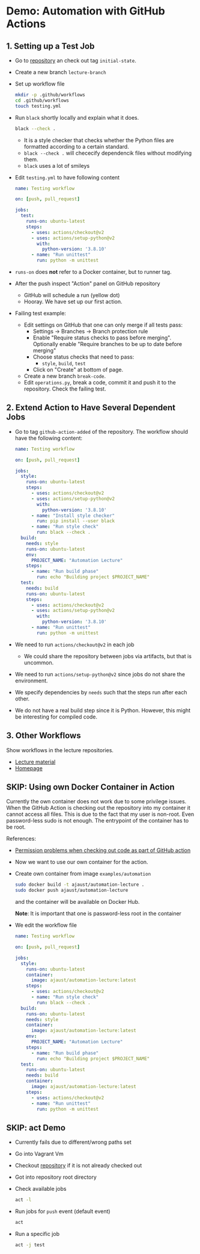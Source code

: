 # Demo: Automation with GitHub Actions

## 1. Setting up a Test Job

- Go to [repository](https://github.com/Simulation-Software-Engineering/automation-lecture) an check out tag `initial-state`.
- Create a new branch `lecture-branch`
- Set up workflow file

  ```bash
  mkdir -p .github/workflows
  cd .github/workflows
  touch testing.yml
  ```

- Run `black` shortly locally and explain what it does.

  ```bash
  black --check .
  ```

    - It is a style checker that checks whether the Python files are formatted according to a certain standard.
    - `black --check .` will chececify dependencik files without modifying them.
    - `black` uses a lot of smileys

- Edit `testing.yml` to have following content

  ```yaml
  name: Testing workflow

  on: [push, pull_request]

  jobs:
    test:
      runs-on: ubuntu-latest
      steps:
        - uses: actions/checkout@v2
        - uses: actions/setup-python@v2
          with:
            python-version: '3.8.10'
        - name: "Run unittest"
          run: python -m unittest
  ```

- `runs-on` does **not** refer to a Docker container, but to runner tag.
- After the push inspect "Action" panel on GitHub repository
    - GitHub will schedule a run (yellow dot)
    - Hooray. We have set up our first action.
- Failing test example:
    - Edit settings on GitHub that one can only merge if all tests pass:
        - Settings -> Branches -> Branch protection rule
        - Enable "Require status checks to pass before merging". Optionally enable "Require branches to be up to date before merging"
        - Choose status checks that need to pass:
            - `style`, `build`, `test`
        - Click on "Create" at bottom of page.
    - Create a new branch `break-code`.
    - Edit `operations.py`, break a code, commit it and push it to the repository. Check the failing test.

## 2. Extend Action to Have Several Dependent Jobs

- Go to tag `github-action-added` of the repository. The workflow should have the following content:

  ```yaml
  name: Testing workflow

  on: [push, pull_request]

  jobs:
    style:
      runs-on: ubuntu-latest
      steps:
        - uses: actions/checkout@v2
        - uses: actions/setup-python@v2
          with:
            python-version: '3.8.10'
        - name: "Install style checker"
          run: pip install --user black
        - name: "Run style check"
          run: black --check .
    build:
      needs: style
      runs-on: ubuntu-latest
      env:
        PROJECT_NAME: "Automation Lecture"
      steps:
        - name: "Run build phase"
          run: echo "Building project $PROJECT_NAME"
    test:
      needs: build
      runs-on: ubuntu-latest
      steps:
        - uses: actions/checkout@v2
        - uses: actions/setup-python@v2
          with:
            python-version: '3.8.10'
        - name: "Run unittest"
          run: python -m unittest
  ```

- We need to run `actions/checkout@v2` in each job
    - We could share the repository between jobs via artifacts, but that is uncommon.
- We need to run `actions/setup-python@v2` since jobs do not share the environment.
- We specify dependencies by `needs` such that the steps run after each other.
- We do not have a real build step since it is Python. However, this might be interesting for compiled code.

## 3. Other Workflows

Show workflows in the lecture repositories.

- [Lecture material](https://github.com/Simulation-Software-Engineering/Lecture-Material)
- [Homepage](https://github.com/Simulation-Software-Engineering/homepage)

## SKIP: Using own Docker Container in Action

Currently the own container does not work due to some privilege issues. When the GitHub Action is checking out the repository into my container it cannot access all files. This is due to the fact that my user is non-root. Even password-less sudo is not enough. The entrypoint of the container has to be root.

References:

- [Permission problems when checking out code as part of GitHub action](https://github.community/t/permission-problems-when-checking-out-code-as-part-of-github-action/202263)

- Now we want to use our own container for the action.
- Create own container from image `examples/automation`

  ```bash
  sudo docker build -t ajaust/automation-lecture .
  sudo docker push ajaust/automation-lecture
  ```

  and the container will be available on Docker Hub.

  **Note**: It is important that one is password-less root in the container

- We edit the workflow file

  ```yaml
  name: Testing workflow

  on: [push, pull_request]

  jobs:
    style:
      runs-on: ubuntu-latest
      container:
        image: ajaust/automation-lecture:latest
      steps:
        - uses: actions/checkout@v2
        - name: "Run style check"
          run: black --check .
    build:
      runs-on: ubuntu-latest
      needs: style
      container:
        image: ajaust/automation-lecture:latest
      env:
        PROJECT_NAME: "Automation Lecture"
      steps:
        - name: "Run build phase"
          run: echo "Building project $PROJECT_NAME"
    test:
      runs-on: ubuntu-latest
      needs: build
      container:
        image: ajaust/automation-lecture:latest
      steps:
        - uses: actions/checkout@v2
        - name: "Run unittest"
          run: python -m unittest
  ```

## SKIP: act Demo

- Currently fails due to different/wrong paths set
- Go into Vagrant Vm
- Checkout [repository](https://github.com/Simulation-Software-Engineering/automation-lecture) if it is not already checked out
- Got into repository root directory
- Check available jobs

  ```bash
  act -l
  ```

- Run jobs for `push` event (default event)

  ```bash
  act
  ```

- Run a specific job

  ```bash
  act -j test
  ```

